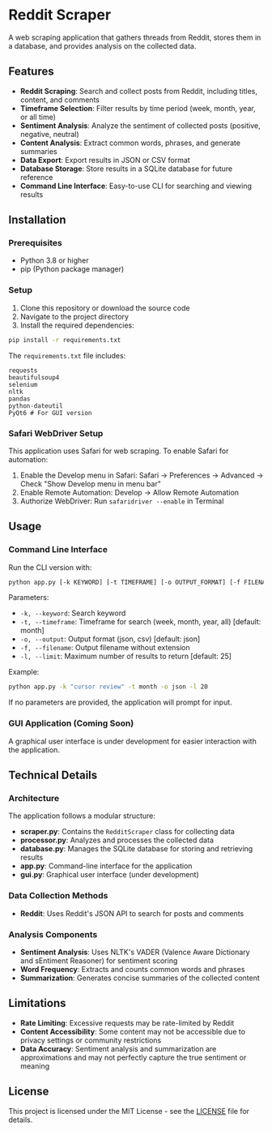 # Reddit Scraper

A web scraping application that gathers threads from Reddit, stores them in a database, and provides analysis on the collected data.

## Features

- **Reddit Scraping**: Search and collect posts from Reddit, including titles, content, and comments
- **Timeframe Selection**: Filter results by time period (week, month, year, or all time)
- **Sentiment Analysis**: Analyze the sentiment of collected posts (positive, negative, neutral)
- **Content Analysis**: Extract common words, phrases, and generate summaries
- **Data Export**: Export results in JSON or CSV format
- **Database Storage**: Store results in a SQLite database for future reference
- **Command Line Interface**: Easy-to-use CLI for searching and viewing results

## Installation

### Prerequisites

- Python 3.8 or higher
- pip (Python package manager)

### Setup

1. Clone this repository or download the source code
2. Navigate to the project directory
3. Install the required dependencies:

```bash
pip install -r requirements.txt
```

The `requirements.txt` file includes:

```
requests
beautifulsoup4
selenium
nltk
pandas
python-dateutil
PyQt6 # For GUI version
```

### Safari WebDriver Setup

This application uses Safari for web scraping. To enable Safari for automation:

1. Enable the Develop menu in Safari: Safari → Preferences → Advanced → Check "Show Develop menu in menu bar"
2. Enable Remote Automation: Develop → Allow Remote Automation
3. Authorize WebDriver: Run `safaridriver --enable` in Terminal

## Usage

### Command Line Interface

Run the CLI version with:

```bash
python app.py [-k KEYWORD] [-t TIMEFRAME] [-o OUTPUT_FORMAT] [-f FILENAME] [-l LIMIT]
```

Parameters:
- `-k, --keyword`: Search keyword
- `-t, --timeframe`: Timeframe for search (week, month, year, all) [default: month]
- `-o, --output`: Output format (json, csv) [default: json]
- `-f, --filename`: Output filename without extension
- `-l, --limit`: Maximum number of results to return [default: 25]

Example:
```bash
python app.py -k "cursor review" -t month -o json -l 20
```

If no parameters are provided, the application will prompt for input.

### GUI Application (Coming Soon)

A graphical user interface is under development for easier interaction with the application.

## Technical Details

### Architecture

The application follows a modular structure:

- **scraper.py**: Contains the `RedditScraper` class for collecting data
- **processor.py**: Analyzes and processes the collected data
- **database.py**: Manages the SQLite database for storing and retrieving results
- **app.py**: Command-line interface for the application
- **gui.py**: Graphical user interface (under development)

### Data Collection Methods

- **Reddit**: Uses Reddit's JSON API to search for posts and comments

### Analysis Components

- **Sentiment Analysis**: Uses NLTK's VADER (Valence Aware Dictionary and sEntiment Reasoner) for sentiment scoring
- **Word Frequency**: Extracts and counts common words and phrases
- **Summarization**: Generates concise summaries of the collected content

## Limitations

- **Rate Limiting**: Excessive requests may be rate-limited by Reddit
- **Content Accessibility**: Some content may not be accessible due to privacy settings or community restrictions
- **Data Accuracy**: Sentiment analysis and summarization are approximations and may not perfectly capture the true sentiment or meaning

## License

This project is licensed under the MIT License - see the [LICENSE](LICENSE) file for details. 